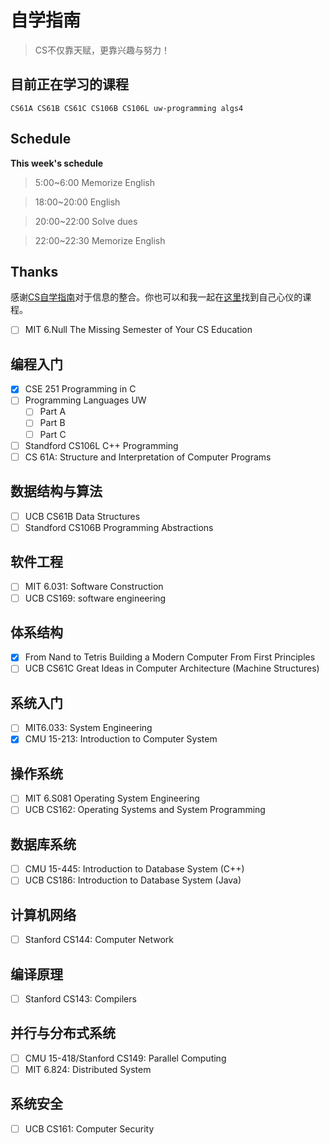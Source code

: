 # 自学指南

> CS不仅靠天赋，更靠兴趣与努力！
## 目前正在学习的课程
``CS61A CS61B CS61C CS106B CS106L uw-programming algs4``


## Schedule

**This week's schedule**

> 5:00~6:00  Memorize English

> 18:00~20:00 English

> 20:00~22:00 Solve dues

> 22:00~22:30 Memorize English
## Thanks

感谢[CS自学指南](https://github.com/PKUFlyingPig/cs-self-learning)对于信息的整合。你也可以和我一起在[这里](https://csdiy.wiki/)找到自己心仪的课程。


- [ ] MIT 6.Null The Missing Semester of Your CS Education
## 编程入门
- [x] CSE 251 Programming in C
- [ ] Programming Languages UW 
  - [ ] Part A
  - [ ] Part B
  - [ ] Part C
- [ ] Standford CS106L C++ Programming
- [ ] CS 61A: Structure and Interpretation of Computer Programs

## 数据结构与算法
- [ ] UCB CS61B Data Structures
- [ ] Standford CS106B Programming Abstractions

## 软件工程
- [ ] MIT 6.031: Software Construction
- [ ] UCB CS169: software engineering
## 体系结构
- [x] From Nand to Tetris Building a Modern Computer From First Principles
- [ ] UCB CS61C Great Ideas in Computer Architecture (Machine Structures)

## 系统入门
- [ ] MIT6.033: System Engineering
- [x] CMU 15-213: Introduction to Computer System
## 操作系统
- [ ] MIT 6.S081 Operating System Engineering 
- [ ] UCB CS162: Operating Systems and System Programming

## 数据库系统
- [ ] CMU 15-445: Introduction to Database System (C++)
- [ ] UCB CS186: Introduction to Database System (Java)
## 计算机网络
- [ ] Stanford CS144: Computer Network

## 编译原理
- [ ] Stanford CS143: Compilers
## 并行与分布式系统
- [ ] CMU 15-418/Stanford CS149: Parallel Computing
- [ ] MIT 6.824: Distributed System
## 系统安全
- [ ] UCB CS161: Computer Security